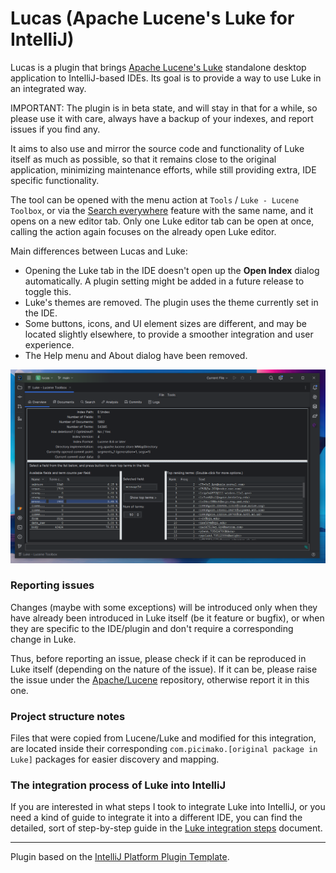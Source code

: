 # Lucas (Apache Lucene's Luke for IntelliJ)

<!-- Plugin description -->
Lucas is a plugin that brings [Apache Lucene's Luke](https://github.com/apache/lucene/tree/main/lucene/luke) standalone desktop application to IntelliJ-based IDEs.
Its goal is to provide a way to use Luke in an integrated way.

IMPORTANT: The plugin is in beta state, and will stay in that for a while, so please use it with care, always have a backup of your indexes,
and report issues if you find any.

It aims to also use and mirror the source code and functionality of Luke itself as much as possible, so that
it remains close to the original application, minimizing maintenance efforts, while still providing extra, IDE specific functionality.

The tool can be opened with the menu action at `Tools` / `Luke - Lucene Toolbox`, or via the [Search everywhere](https://www.jetbrains.com/help/idea/searching-everywhere.html)
feature with the same name, and it opens on a new editor tab.
Only one Luke editor tab can be open at once, calling the action again focuses on the already open Luke editor.

Main differences between Lucas and Luke:
- Opening the Luke tab in the IDE doesn't open up the **Open Index** dialog automatically. A plugin setting might be added in a future release to toggle this.
- Luke's themes are removed. The plugin uses the theme currently set in the IDE.
- Some buttons, icons, and UI element sizes are different, and may be located slightly elsewhere, to provide a smoother integration and user experience.
- The Help menu and About dialog have been removed.

<!-- Plugin description end -->

![Lucas UI Overview tab](lucas_ui.png)

### Reporting issues

Changes (maybe with some exceptions) will be introduced only when they have already been introduced in Luke itself (be it feature or bugfix),
or when they are specific to the IDE/plugin and don't require a corresponding change in Luke.

Thus, before reporting an issue, please check if it can be reproduced in Luke itself (depending on the nature of the issue).
If it can be, please raise the issue under the [Apache/Lucene](https://github.com/apache/lucene) repository, otherwise report it in this one.

### Project structure notes

Files that were copied from Lucene/Luke and modified for this integration, are located inside their corresponding
`com.picimako.[original package in Luke]` packages for easier discovery and mapping.

### The integration process of Luke into IntelliJ

If you are interested in what steps I took to integrate Luke into IntelliJ, or you need a kind of guide to integrate it into a different IDE,
you can find the detailed, sort of step-by-step guide in the [Luke integration steps](/LUKE_INTEGRATION_STEPS.md) document.

---
Plugin based on the [IntelliJ Platform Plugin Template][template].

[template]: https://github.com/JetBrains/intellij-platform-plugin-template